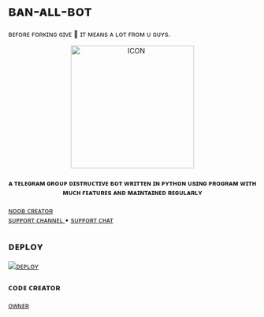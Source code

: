 # ʙᴀɴ-ᴀʟʟ-ʙᴏᴛ 

ʙᴇғᴏʀᴇ ғᴏʀᴋɪɴɢ ɢɪᴠᴇ  💫  ɪᴛ ᴍᴇᴀɴs ᴀ ʟᴏᴛ ғʀᴏᴍ ᴜ ɢᴜʏs.
<p align="center"><img src="https://telegra.ph/file/3cdb65b6d72babdb39941.jpg" alt="ICON" width="250" height="250"/></p>


<h4 align="center">
    ᴀ  ᴛᴇʟᴇɢʀᴀᴍ ɢʀᴏᴜᴘ ᴅɪsᴛʀᴜᴄᴛɪᴠᴇ ʙᴏᴛ ᴡʀɪᴛᴛᴇɴ ɪɴ ᴘʏᴛʜᴏɴ ᴜsɪɴɢ ᴘʀᴏɢʀᴀᴍ  ᴡɪᴛʜ ᴍᴜᴄʜ ғᴇᴀᴛᴜʀᴇs ᴀɴᴅ ᴍᴀɪɴᴛᴀɪɴᴇᴅ ʀᴇɢᴜʟᴀʀʟʏ
</h4>

<p>

<a href="https://t.me/itz_mst_boy"> ɴᴏᴏʙ ᴄʀᴇᴀᴛᴏʀ </a>     
    <a href="https://t.me/mr_sukkun"> sᴜᴘᴘᴏʀᴛ ᴄʜᴀɴɴᴇʟ </a> •
    <a href="https://t.me/worldwide_friend_zone"> sᴜᴘᴘᴏʀᴛ  ᴄʜᴀᴛ  </a> 
 </p>


## ᴅᴇᴘʟᴏʏ


[![ᴅᴇᴘʟᴏʏ](https://www.herokucdn.com/deploy/button.svg)](https://heroku.com/deploy?template=https://github.com/Itz-mst-boy/BanAllBot)

### ᴄᴏᴅᴇ ᴄʀᴇᴀᴛᴏʀ 

[ᴏᴡɴᴇʀ](https://t.me/itz_mst_boy)
